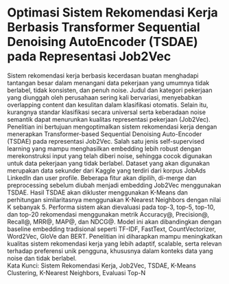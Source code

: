 # Optimasi Sistem Rekomendasi Kerja Berbasis Transformer Sequential Denoising AutoEncoder (TSDAE) pada Representasi Job2Vec <br>

Sistem rekomendasi kerja berbasis kecerdasan buatan menghadapi tantangan besar dalam menangani data pekerjaan yang umumnya tidak berlabel, tidak konsisten, dan penuh noise. Judul dan kategori pekerjaan yang diunggah oleh perusahaan sering kali bervariasi, menyebabkan overlapping content dan kesulitan dalam klasifikasi otomatis. Selain itu, kurangnya standar klasifikasi secara universal serta keberadaan noise semantik dapat menurunkan kualitas representasi pekerjaan (Job2Vec). Penelitian ini bertujuan mengoptimalkan sistem rekomendasi kerja dengan menerapkan Transformer-based Sequential Denoising Auto-Encoder (TSDAE) pada representasi Job2Vec. Salah satu jenis self-supervised learning yang mampu menghasilkan embedding lebih robust dengan merekonstruksi input yang telah diberi noise, sehingga cocok digunakan untuk data pekerjaan yang tidak berlabel. Dataset yang akan digunakan merupakan data sekunder dari Kaggle yang terdiri dari korpus JobAds LinkedIn dan user profile. Beberapa fitur akan dipilih, di-merge dan preprocessing sebelum diubah menjadi embedding Job2Vec menggunakan TSDAE. Hasil TSDAE akan dikluster menggunakan K-Means dan perhitungan similaritasnya menggunakan K-Nearest Neighbors dengan nilai K sebanyak 5. Performa sistem akan dievaluasi pada top-3, top-5, top-10, dan top-20 rekomendasi menggunakan metrik Accuracy@, Precision@, Recall@, MRR@, MAP@, dan NDCG@. Model ini akan dibandingkan dengan baseline embedding tradisional seperti TF-IDF, FastText, CountVectorizer, Word2Vec, GloVe dan BERT. Penelitian ini diharapkan mampu meningkatkan kualitas sistem rekomendasi kerja yang lebih adaptif, scalable, serta relevan terhadap preferensi unik pengguna, khususnya dalam konteks data yang noise dan tidak berlabel. <br>
Kata Kunci: Sistem Rekomendasi Kerja, Job2Vec, TSDAE, K-Means Clustering, K-Nearest Neighbors, Evaluasi Top-N


